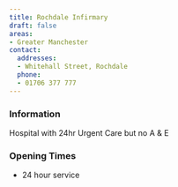 ```yaml
---
title: Rochdale Infirmary
draft: false
areas:
- Greater Manchester
contact:
  addresses:
  - Whitehall Street, Rochdale
  phone:
  - 01706 377 777
---
```


### Information
Hospital with 24hr Urgent Care but no A & E

### Opening Times
* 24 hour service

